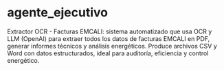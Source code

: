 # agente_ejecutivo
Extractor OCR - Facturas EMCALI: sistema automatizado que usa OCR y LLM (OpenAI) para extraer todos los datos de facturas EMCALI en PDF, generar informes técnicos y análisis energéticos. Produce archivos CSV y Word con datos estructurados, ideal para auditoría, eficiencia y control energético.
